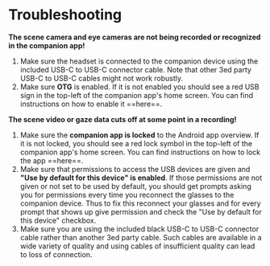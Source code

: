 # Troubleshooting
**The scene camera and eye cameras are not being recorded or recognized in the companion app!**

1. Make sure the headset is connected to the companion device using the included USB-C to USB-C connector cable. Note that other 3ed party USB-C to USB-C cables might not work robustly.
2. Make sure **OTG** is enabled. If it is not enabled you should see a red USB sign in the top-left of the companion app's home screen. You can find instructions on how to enable it ==here==.

**The scene video or gaze data cuts off at some point in a recording!**

1. Make sure the **companion app is locked** to the Android app overview. If it is not locked, you should see a red lock symbol in the top-left of the companion app's home screen. You can find instructions on how to lock the app ==here==.
2. Make sure that permissions to access the USB devices are given and **"Use by default for this device" is enabled**. If those permissions are not given or not set to be used by default, you should get prompts asking you for permissions every time you reconnect the glasses to the companion device. Thus to fix this reconnect your glasses and for every prompt that shows up give permission and check the "Use by default for this device" checkbox.
3. Make sure you are using the included black USB-C to USB-C connector cable rather than another 3ed party cable. Such cables are available in a wide variety of quality and using cables of insufficient quality can lead to loss of connection.
